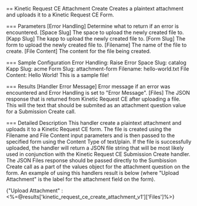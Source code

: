   == Kinetic Request CE Attachment Create
  Creates a plaintext attachment and uploads it to a Kinetic Request CE Form.

=== Parameters
[Error Handling]
  Determine what to return if an error is encountered.
[Space Slug]
  The space to upload the newly created file to.
[Kapp Slug]
  The kapp to upload the newly created file to.
[Form Slug]
  The form to upload the newly created file to.
[Filename]
  The name of the file to create.
[File Content]
  The content for the file being created.

=== Sample Configuration
Error Handling:         Raise Error
Space Slug:             catalog
Kapp Slug:              acme
Form Slug:              attachment-form
Filename:               hello-world.txt
File Content:           Hello World! This is a sample file!

=== Results
[Handler Error Message]
  Error message if an error was encountered and Error Handling is set to "Error Message".
[Files]
  The JSON response that is returned from Kinetic Request CE after uploading a
  file. This will the text that should be submited as an attachment question
  value for a Submission Create call.

=== Detailed Description
This handler create a plaintext attachment and uploads it to a Kinetic Request
CE form. The file is created using the Filename and File Content input parameters
and is then passed to the specified form using the Content Type of text/plain.
If the file is successfully uploaded, the handler will return a JSON file string
that will be most likely used in conjunction with the Kinetic Request CE
Submission Create handler. The JSON Files response should be passed directly to
the Sumbission Create call as a part of the values object for the attachment
question on the form. An example of using this handlers result is below (where
"Upload Attachment" is the label for the attachment field on the form).

{"Upload Attachment" : <%=@results['kinetic_request_ce_create_attachment_v1']['Files']%>}